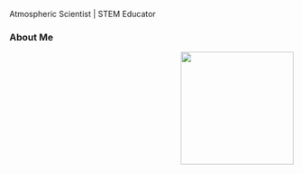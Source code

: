 <p>
Atmospheric Scientist | STEM Educator

### About Me
<img src="https://github.com/rotendd/rotendd.github.io/blob/master/PhysicsJump.png" width="200" height="200" align="right">
</p>
